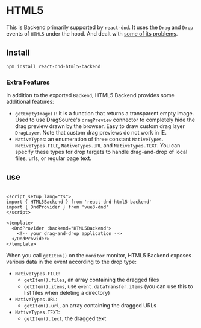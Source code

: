 # HTML5

This is Backend primarily supported by `react-dnd`. It uses the `Drag` and `Drop` events of `HTML5` under the hood. And dealt with [some of its problems](http://quirksmode.org/blog/archives/2009/09/the_html5_drag.html).

## Install
```bash
npm install react-dnd-html5-backend
````
### Extra Features

In addition to the exported `Backend`, HTML5 Backend provides some additional features:

- `getEmptyImage()`: It is a function that returns a transparent empty image. Used to use DragSource's `dragPreview` connector to completely hide the drag preview drawn by the browser. Easy to draw custom drag layer `DragLayer`. Note that custom drag previews do not work in IE.
- `NativeTypes`: an enumeration of three constant `NativeTypes`. `NativeTypes.FILE`, `NativeTypes.URL` and `NativeTypes.TEXT`. You can specify these types for drop targets to handle drag-and-drop of local files, urls, or regular page text.

## use

````vue

<script setup lang="ts">
import { HTML5Backend } from 'react-dnd-html5-backend'
import { DndProvider } from 'vue3-dnd'
</script>

<template>
  <DndProvider :backend="HTML5Backend">
    <!-- your drag-and-drop application -->
  </DndProvider>
</template>
````

When you call `getItem()` on the `monitor` monitor, HTML5 Backend exposes various data in the event according to the drop type:

- `NativeTypes.FILE`:
  - `getItem().files`, an array containing the dragged files
  - `getItem().items`, use `event.dataTransfer.items` (you can use this to list files when deleting a directory)
- `NativeTypes.URL`:
  - `getItem().url`, an array containing the dragged URLs
- `NativeTypes.TEXT`:
  - `getItem().text`, the dragged text
